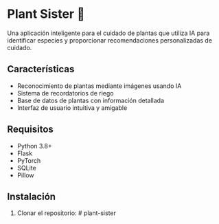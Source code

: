# Plant Sister 🌿

Una aplicación inteligente para el cuidado de plantas que utiliza IA para identificar especies y proporcionar recomendaciones personalizadas de cuidado.

## Características

- Reconocimiento de plantas mediante imágenes usando IA
- Sistema de recordatorios de riego
- Base de datos de plantas con información detallada
- Interfaz de usuario intuitiva y amigable

## Requisitos

- Python 3.8+
- Flask
- PyTorch
- SQLite
- Pillow

## Instalación

1. Clonar el repositorio: #   p l a n t - s i s t e r  
 